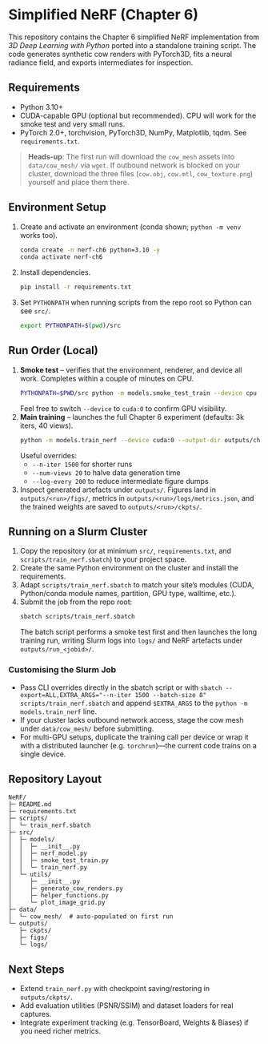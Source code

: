# Simplified NeRF (Chapter 6)

This repository contains the Chapter 6 simplified NeRF implementation from *3D Deep Learning with Python* ported into a standalone training script. The code generates synthetic cow renders with PyTorch3D, fits a neural radiance field, and exports intermediates for inspection.

## Requirements
- Python 3.10+
- CUDA-capable GPU (optional but recommended). CPU will work for the smoke test and very small runs.
- PyTorch 2.0+, torchvision, PyTorch3D, NumPy, Matplotlib, tqdm. See `requirements.txt`.

> **Heads-up**: The first run will download the `cow_mesh` assets into `data/cow_mesh/` via `wget`. If outbound network is blocked on your cluster, download the three files (`cow.obj`, `cow.mtl`, `cow_texture.png`) yourself and place them there.

## Environment Setup
1. Create and activate an environment (conda shown; `python -m venv` works too).
   ```bash
   conda create -n nerf-ch6 python=3.10 -y
   conda activate nerf-ch6
   ```
2. Install dependencies.
   ```bash
   pip install -r requirements.txt
   ```
3. Set `PYTHONPATH` when running scripts from the repo root so Python can see `src/`.
   ```bash
   export PYTHONPATH=$(pwd)/src
   ```

## Run Order (Local)
1. **Smoke test** – verifies that the environment, renderer, and device all work. Completes within a couple of minutes on CPU.
   ```bash
   PYTHONPATH=$PWD/src python -m models.smoke_test_train --device cpu
   ```
   Feel free to switch `--device` to `cuda:0` to confirm GPU visibility.
2. **Main training** – launches the full Chapter 6 experiment (defaults: 3k iters, 40 views).
   ```bash
   python -m models.train_nerf --device cuda:0 --output-dir outputs/ch6_baseline
   ```
   Useful overrides:
   - `--n-iter 1500` for shorter runs
   - `--num-views 20` to halve data generation time
   - `--log-every 200` to reduce intermediate figure dumps
3. Inspect generated artefacts under `outputs/`. Figures land in `outputs/<run>/figs/`, metrics in `outputs/<run>/logs/metrics.json`, and the trained weights are saved to `outputs/<run>/ckpts/`.

## Running on a Slurm Cluster
1. Copy the repository (or at minimum `src/`, `requirements.txt`, and `scripts/train_nerf.sbatch`) to your project space.
2. Create the same Python environment on the cluster and install the requirements.
3. Adapt `scripts/train_nerf.sbatch` to match your site’s modules (CUDA, Python/conda module names, partition, GPU type, walltime, etc.).
4. Submit the job from the repo root:
   ```bash
   sbatch scripts/train_nerf.sbatch
   ```
   The batch script performs a smoke test first and then launches the long training run, writing Slurm logs into `logs/` and NeRF artefacts under `outputs/run_<jobid>/`.

### Customising the Slurm Job
- Pass CLI overrides directly in the sbatch script or with `sbatch --export=ALL,EXTRA_ARGS="--n-iter 1500 --batch-size 8" scripts/train_nerf.sbatch` and append `$EXTRA_ARGS` to the `python -m models.train_nerf` line.
- If your cluster lacks outbound network access, stage the cow mesh under `data/cow_mesh/` before submitting.
- For multi-GPU setups, duplicate the training call per device or wrap it with a distributed launcher (e.g. `torchrun`)—the current code trains on a single device.

## Repository Layout
```
NeRF/
├─ README.md
├─ requirements.txt
├─ scripts/
│  └─ train_nerf.sbatch
├─ src/
│  ├─ models/
│  │  ├─ __init__.py
│  │  ├─ nerf_model.py
│  │  ├─ smoke_test_train.py
│  │  └─ train_nerf.py
│  └─ utils/
│     ├─ __init__.py
│     ├─ generate_cow_renders.py
│     ├─ helper_functions.py
│     └─ plot_image_grid.py
├─ data/
│  └─ cow_mesh/  # auto-populated on first run
└─ outputs/
   ├─ ckpts/
   ├─ figs/
   └─ logs/
```

## Next Steps
- Extend `train_nerf.py` with checkpoint saving/restoring in `outputs/ckpts/`.
- Add evaluation utilities (PSNR/SSIM) and dataset loaders for real captures.
- Integrate experiment tracking (e.g. TensorBoard, Weights & Biases) if you need richer metrics.
